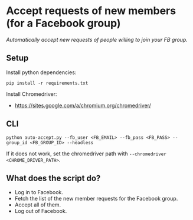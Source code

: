 # Accept requests of new members (for a Facebook group)
*Automatically accept new requests of people willing to join your FB group.*


## Setup

Install python dependencies:

```
pip install -r requirements.txt
```

Install Chromedriver:

- https://sites.google.com/a/chromium.org/chromedriver/

## CLI

```
python auto-accept.py --fb_user <FB_EMAIL> --fb_pass <FB_PASS> --group_id <FB_GROUP_ID> --headless
```

If it does not work, set the chromedriver path with `--chromedriver <CHROME_DRIVER_PATH>`.

## What does the script do?

- Log in to Facebook.
- Fetch the list of the new member requests for the Facebook group.
- Accept all of them.
- Log out of Facebook.

